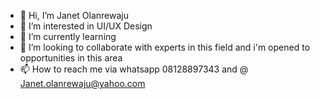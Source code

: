 - 👋 Hi, I’m Janet Olanrewaju
- 👀 I’m interested in UI/UX Design
- 🌱 I’m currently learning
- 💞️ I’m looking to collaborate with experts in this field and i'm opened to opportunities in this area
- 📫 How to reach me via whatsapp 08128897343 and @ Janet.olanrewaju@yahoo.com

<!---
J209511/J209511 is a ✨ special ✨ repository because its `README.md` (this file) appears on your GitHub profile.
You can click the Preview link to take a look at your changes.
--->
